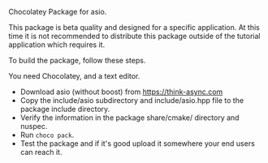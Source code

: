 Chocolatey Package for asio.

This package is beta quality and designed for a specific application.
At this time it is not recommended to distribute this package outside of the
tutorial application which requires it.

To build the package, follow these steps.

You need Chocolatey, and a text editor.

- Download asio (without boost) from https://think-async.com
- Copy the include/asio subdirectory and include/asio.hpp file to the package include directory.
- Verify the information in the package share/cmake/ directory and nuspec.
- Run `choco pack`.
- Test the package and if it's good upload it somewhere your end users can reach it.